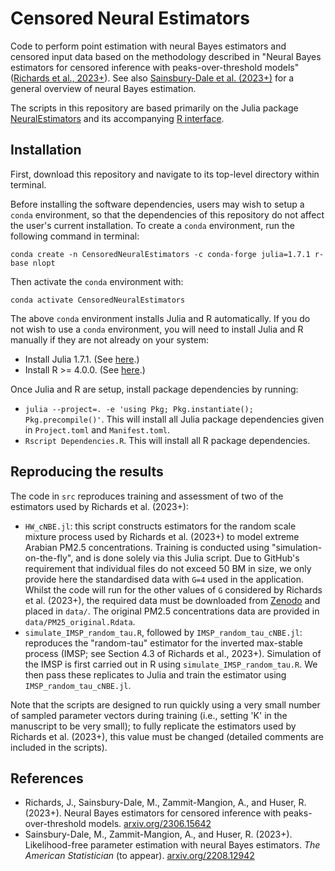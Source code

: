 #  Censored Neural Estimators

Code to perform point estimation with neural Bayes estimators and censored input data based on the methodology described in "Neural Bayes estimators for censored inference with peaks-over-threshold models" ([Richards et al., 2023+](https://urldefense.com/v3/__https://arxiv.org/abs/2306.15642__;!!Nmw4Hv0!xmRvCNlB05kCY-VXdaeczmzYcfzVGYUXX_VQPpW-OnVNw0rs-Hgy_8QtK214VbIkK9BX_aXwGq63LQ2Jm_5hbsH1zw$ )). See also [Sainsbury-Dale et al. (2023+)](https://urldefense.com/v3/__https://arxiv.org/abs/2208.12942__;!!Nmw4Hv0!xmRvCNlB05kCY-VXdaeczmzYcfzVGYUXX_VQPpW-OnVNw0rs-Hgy_8QtK214VbIkK9BX_aXwGq63LQ2Jm_58jOxElw$ ) for a general overview of neural Bayes estimation.

The scripts in this repository are based primarily on the Julia package [NeuralEstimators](https://urldefense.com/v3/__https://github.com/msainsburydale/NeuralEstimators.jl__;!!Nmw4Hv0!2MGmd5XilWCrD15Y3NNPSxQnfZwq3X3suz-Fo0QcgMAwD_RfkmHog2Y6oLcsorucWfVVJSi1kMhlXncLVjYMNUBtJQ$ ) and its accompanying [R interface](https://urldefense.com/v3/__https://github.com/msainsburydale/NeuralEstimators.git__;!!Nmw4Hv0!xmRvCNlB05kCY-VXdaeczmzYcfzVGYUXX_VQPpW-OnVNw0rs-Hgy_8QtK214VbIkK9BX_aXwGq63LQ2Jm_7-3oeasQ$ ).

<!-- The methodology described in the manuscript has been incorporated into the user-friendly and well-documented Julia package, [NeuralEstimators.jl](https://urldefense.com/v3/__https://github.com/msainsburydale/NeuralEstimators.jl__;!!Nmw4Hv0!xmRvCNlB05kCY-VXdaeczmzYcfzVGYUXX_VQPpW-OnVNw0rs-Hgy_8QtK214VbIkK9BX_aXwGq63LQ2Jm_5uh2hO9A$ ), and its accompanying [R interface](https://urldefense.com/v3/__https://github.com/msainsburydale/NeuralEstimators__;!!Nmw4Hv0!xmRvCNlB05kCY-VXdaeczmzYcfzVGYUXX_VQPpW-OnVNw0rs-Hgy_8QtK214VbIkK9BX_aXwGq63LQ2Jm_4mwELynA$ ). The code in this repository is made available primarily for reproducibility purposes, and we encourage readers seeking to implement GNN-based neural Bayes estimators to explore the package and its documentation.  -->


## Installation

First, download this repository and navigate to its top-level directory within terminal.

Before installing the software dependencies, users may wish to setup a `conda` environment, so that the dependencies of this repository do not affect the user's current installation. To create a `conda` environment, run the following command in terminal:

```
conda create -n CensoredNeuralEstimators -c conda-forge julia=1.7.1 r-base nlopt
```

Then activate the `conda` environment with:

```
conda activate CensoredNeuralEstimators
```

The above `conda` environment installs Julia and R automatically. If you do not wish to use a `conda` environment, you will need to install Julia and R manually if they are not already on your system:  

- Install Julia 1.7.1. (See [here](https://urldefense.com/v3/__https://julialang.org/downloads/__;!!Nmw4Hv0!xmRvCNlB05kCY-VXdaeczmzYcfzVGYUXX_VQPpW-OnVNw0rs-Hgy_8QtK214VbIkK9BX_aXwGq63LQ2Jm_5MhM8zTg$ ).)
- Install R >= 4.0.0. (See [here](https://urldefense.com/v3/__https://www.r-project.org/__;!!Nmw4Hv0!xmRvCNlB05kCY-VXdaeczmzYcfzVGYUXX_VQPpW-OnVNw0rs-Hgy_8QtK214VbIkK9BX_aXwGq63LQ2Jm_5875q9TQ$ ).)

Once Julia and R are setup, install package dependencies by running:

- `julia --project=. -e 'using Pkg; Pkg.instantiate(); Pkg.precompile()'`. This will install all Julia package dependencies given in `Project.toml` and `Manifest.toml`.
- `Rscript Dependencies.R`. This will install all R package dependencies.

## Reproducing the results

The code in `src` reproduces training and assessment of two of the estimators used by Richards et al. (2023+):

* `HW_cNBE.jl`: this script constructs estimators for the random scale mixture process used by Richards et al. (2023+) to model extreme Arabian PM2.5 concentrations. Training is conducted using "simulation-on-the-fly", and is done solely via this Julia script. Due to GitHub's requirement that individual files do not exceed 50 BM in size, we only provide here the standardised data with `G=4` used in the application. Whilst the code will run for the other values of `G` considered by Richards et al. (2023+), the required data must be downloaded from <u><a href="https://urldefense.com/v3/__https://doi.org/10.5281/zenodo.8246931__;!!Nmw4Hv0!2MGmd5XilWCrD15Y3NNPSxQnfZwq3X3suz-Fo0QcgMAwD_RfkmHog2Y6oLcsorucWfVVJSi1kMhlXncLVjaqNwWhfg$
">Zenodo</a></u> and placed in `data/`. The original PM2.5 concentrations data are provided in `data/PM25_original.Rdata`.
* `simulate_IMSP_random_tau.R`, followed by `IMSP_random_tau_cNBE.jl`: reproduces the "random-tau" estimator for the inverted max-stable process (IMSP; see Section 4.3 of Richards et al., 2023+). Simulation of the IMSP is first carried out in R using `simulate_IMSP_random_tau.R`. We then pass these replicates to Julia and train the estimator using `IMSP_random_tau_cNBE.jl`.

Note that the scripts are designed to run quickly using a very small number of sampled parameter vectors during training (i.e., setting 'K' in the manuscript to be very small); to fully replicate the estimators used by Richards et al. (2023+), this value must be changed (detailed comments are included in the scripts).


## References
<ul>
          <li> Richards, J., Sainsbury-Dale, M., Zammit-Mangion, A., and Huser, R. (2023+). Neural Bayes estimators for censored inference with peaks-over-threshold models. <u><a href="https://urldefense.com/v3/__https://arxiv.org/abs/2306.15642__;!!Nmw4Hv0!2MGmd5XilWCrD15Y3NNPSxQnfZwq3X3suz-Fo0QcgMAwD_RfkmHog2Y6oLcsorucWfVVJSi1kMhlXncLVjYzywvTTw$ " download>arxiv.org/2306.15642</a></u> </li>
          <li> Sainsbury-Dale, M., Zammit-Mangion, A., and Huser, R. (2023+). Likelihood-free parameter estimation with neural Bayes estimators. <i> The American Statistician </i> (to appear). <u><a href="https://urldefense.com/v3/__https://arxiv.org/abs/2208.12942__;!!Nmw4Hv0!2MGmd5XilWCrD15Y3NNPSxQnfZwq3X3suz-Fo0QcgMAwD_RfkmHog2Y6oLcsorucWfVVJSi1kMhlXncLVjbQN-_SqQ$ " download>arxiv.org/2208.12942</a></u> </li>
</ul>
